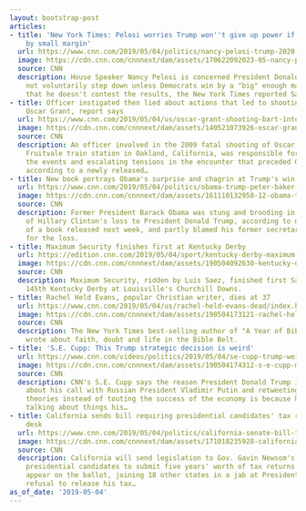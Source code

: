 ```yaml
---
layout: bootstrap-post
articles:
- title: 'New York Times: Pelosi worries Trump won''t give up power if he loses re-election
    by small margin'
  url: https://www.cnn.com/2019/05/04/politics/nancy-pelosi-trump-2020-election-impeachment/index.html
  image: https://cdn.cnn.com/cnnnext/dam/assets/170622092023-05-nancy-pelosi-file-0615-super-tease.jpg
  source: CNN
  description: House Speaker Nancy Pelosi is concerned President Donald Trump will
    not voluntarily step down unless Democrats win by a "big" enough margin in 2020
    that he doesn't contest the results, the New York Times reported Saturday.
- title: Officer instigated then lied about actions that led to shooting death of
    Oscar Grant, report says
  url: https://www.cnn.com/2019/05/04/us/oscar-grant-shooting-bart-internal-investigation/index.html
  image: https://cdn.cnn.com/cnnnext/dam/assets/140521073926-oscar-grant-story-top.jpg
  source: CNN
  description: An officer involved in the 2009 fatal shooting of Oscar Grant at the
    Fruitvale train station in Oakland, California, was responsible for instigating
    the events and escalating tensions in the encounter that preceded Grant's death,
    according to a newly released…
- title: New book portrays Obama's surprise and chagrin at Trump's win
  url: https://www.cnn.com/2019/05/04/politics/obama-trump-peter-baker-book/index.html
  image: https://cdn.cnn.com/cnnnext/dam/assets/161110132958-12-obama-trump-1110-super-tease.jpg
  source: CNN
  description: Former President Barack Obama was stung and brooding in the aftermath
    of Hillary Clinton's loss to President Donald Trump, according to new sections
    of a book released next week, and partly blamed his former secretary of state
    for the loss.
- title: Maximum Security finishes first at Kentucky Derby
  url: https://edition.cnn.com/2019/05/04/sport/kentucky-derby-maximum-security/index.html
  image: https://cdn.cnn.com/cnnnext/dam/assets/190504092630-kentucky-derby-game-winner-bob-baffert-super-tease.jpg
  source: CNN
  description: Maximum Security, ridden by Luis Saez, finished first Saturday in the
    145th Kentucky Derby at Louisville's Churchill Downs.
- title: Rachel Held Evans, popular Christian writer, dies at 37
  url: https://www.cnn.com/2019/05/04/us/rachel-held-evans-dead/index.html
  image: https://cdn.cnn.com/cnnnext/dam/assets/190504173121-rachel-held-evans-death-super-tease.jpg
  source: CNN
  description: The New York Times best-selling author of "A Year of Biblical Womanhood"
    wrote about faith, doubt and life in the Bible Belt.
- title: 'S.E. Cupp: This Trump strategic decision is weird'
  url: https://www.cnn.com/videos/politics/2019/05/04/se-cupp-trump-weird-strategic-decision-nr-sot-vpx.cnn
  image: https://cdn.cnn.com/cnnnext/dam/assets/190504174312-s-e-cupp-may-4-2019-01-super-tease.jpg
  source: CNN
  description: CNN's S.E. Cupp says the reason President Donald Trump is tweeting
    about his call with Russian President Vladimir Putin and retweeting conspiracy
    theories instead of touting the success of the economy is because he is most comfortable
    talking about things his…
- title: California sends bill requiring presidential candidates' tax returns to governor's
    desk
  url: https://www.cnn.com/2019/05/04/politics/california-senate-bill-tax-returns/index.html
  image: https://cdn.cnn.com/cnnnext/dam/assets/171018235928-california-state-capitol-building-super-tease.jpg
  source: CNN
  description: California will send legislation to Gov. Gavin Newsom's desk requiring
    presidential candidates to submit five years' worth of tax returns in order to
    appear on the ballot, joining 18 other states in a jab at President Donald Trump's
    refusal to release his tax…
as_of_date: '2019-05-04'
---
```


